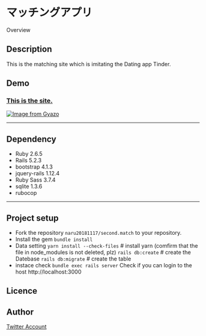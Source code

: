 マッチングアプリ
====

Overview

## Description

This is the matching site which is imitating the Dating app Tinder.

## Demo
### [This is the site.](https://first-match.herokuapp.com/)
[![Image from Gyazo](https://i.gyazo.com/beec420168f4cc55e1707ad2b2925af8.gif)](https://first-match.herokuapp.com/)

---
## Dependency
- Ruby              2.6.5
- Rails             5.2.3
- bootstrap         4.1.3
- jquery-rails      1.12.4
- Ruby Sass         3.7.4
- sqlite            1.3.6
- rubocop
---
## Project setup
- Fork the repository `naru20181117/second.match` to your repository.
- Install the gem
`bundle install`
- Data setting
`yarn install --check-files` # install yarn (comfirm that the file in node_modules is not deleted, plz)
`rails db:create` # create the Datebase
`rails db:migrate` # create the table
- instace check
`bundle exec rails server`
Check if you can login to the host http://localhost:3000

## Licence


## Author

[Twitter Account](https://twitter.com/1026NT)


